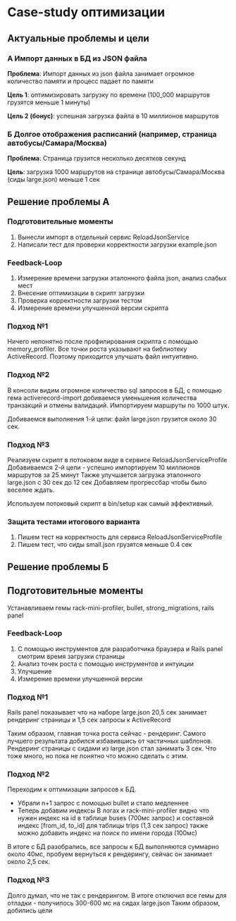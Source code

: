 # Case-study оптимизации

## Актуальные проблемы и цели

### А Импорт данных в БД из JSON файла

**Проблема**: Импорт данных из json файла занимает огромное количество памяти и процесс падает по памяти

**Цель 1**: оптимизировать загрузку по времени (100_000 маршрутов грузятся меньше 1 минуты)

**Цель 2 (бонус)**: успешная загрузка файла в 10 миллионов маршрутов

### Б Долгое отображения расписаний (например, страница автобусы/Самара/Москва)

**Проблема**: Страница грузится несколько десятков секунд

**Цель**: загрузка 1000 маршрутов на странице автобусы/Самара/Москва (сиды large.json) меньше 1 сек

## Решение проблемы А

### Подготовительные моменты

1) Вынесли импорт в отдельный сервис ReloadJsonService
2) Написали тест для проверки корректности загрузки example.json

### Feedback-Loop

1) Измерение времени загрузки эталонного файла json, анализ слабых мест
2) Внесение оптимизации в скрипт загрузки
3) Проверка корректности загрузки тестом
4) Измерение времени улучшенной версии скрипта

### Подход №1

Ничего непонятно после профилирования скрипта с помощью memory_profiler.
Все точки роста указывают на библиотеку ActiveRecord. Поэтому приходится улучшать файл интуитивно.

### Подход №2

В консоли видим огромное количество sql запросов в БД,
с помощью гема activerecord-import добиваемся уменьшения количества транзакций и отмены валидаций.
Импортируем маршруты по 1000 штук.

Добиваемся выполнения 1-й цели: файл large.json грузится около 30 сек.

### Подход №3

Реализуем скрипт в потоковом виде в сервисе ReloadJsonServiceProfile
Добавиваемся 2-й цели - успешно импортируем 10 миллионов маршрутов за 25 минут
Также улучшается загрузка эталонного large.json c 30 сек до 12 сек
Добавляем прогрессбар чтобы было веселее ждать.

Используем потоковый скрипт в bin/setup как самый эффективный.

### Защита тестами итогового варианта

1) Пишем тест на корректность для сервиса ReloadJsonServiceProfile
2) Пишем тест, что сиды small.json грузятся меньше 0.4 сек

## Решение проблемы Б

## Подготовительные моменты

Устанавливаем гемы rack-mini-profiler, bullet, strong_migrations, rails panel

### Feedback-Loop

1) C помощью инструментов для разработчика браузера и Rails panel смотрим время загрузки страницы
2) Анализ точек роста с помощью инструментов и интуиции
3) Улучшение
4) Измерение времени улучшенной версии

### Подход №1

Rails panel показывает что на наборе large.json 20,5 сек занимает рендеринг страницы
и 1,5 сек запросы к ActiveRecord

Таким образом, главная точка роста сейчас - рендеринг.
Самого лучшего результата добился избавившись от частичных шаблонов.
Рендеринг страницы с сидами из large.json стал занимать 3 сек.
Что тоже много, но пока не понятно что можно сделать с этим.

### Подход №2
Переходим к оптимизации запросов к БД.
- Убрали n+1 запрос с помощью bullet и стало медленнее
- Теперь добавим индексы
В логах и rack-mini-profiler видно что нужен индекс на id в таблице buses (700мс запрос)
и составной индекс [from_id, to_id] для таблицы trips (1,3 сек запрос)
также можно добавить индекс на поиск по имени города (100мс)

В итоге с БД разобрались, все запросы к БД выполняются суммарно около 40мс, пробуем вернуться к рендерингу,
сейчас он занимает около 2,5 сек.

### Подход №3

Долго думал, что не так с рендерингом.
В итоге отключил все гемы для отладки - получилось 300-600 мс на сидах large.json
Таким образом, добились цели

